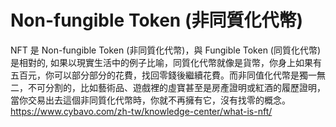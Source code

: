# Non-fungible Token (非同質化代幣)

NFT 是 Non-fungible Token (非同質化代幣)，與 Fungible Token (同質化代幣) 是相對的, 如果以現實生活中的例子比喻，同質化代幣就像是貨幣，你身上如果有五百元，你可以部分部分的花費，找回零錢後繼續花費。而非同值化代幣是獨一無二，不可分割的，比如藝術品、遊戲裡的虛寶甚至是房產證明或紅酒的履歷證明，當你交易出去這個非同質化代幣時，你就不再擁有它，沒有找零的概念。
https://www.cybavo.com/zh-tw/knowledge-center/what-is-nft/